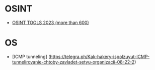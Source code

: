 # OSINT

* [OSINT TOOLS 2023 (more than 600)](https://www.advisor-bm.com/osint-tools)

# OS

* [ICMP tunneling] (https://telegra.ph/Kak-hakery-ispolzuyut-ICMP-tunnelirovanie-chtoby-zavladet-setyu-organizacii-08-22-2)
